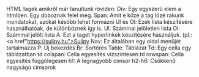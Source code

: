 HTML tagek amikről már tanultunk röviden:
Div: Egy egyszerű elem a htmlben. Egy doboznak felel meg.
Span: Amit e közé a tag lözé rakunk mondatokat, azokat később lehet formázni
Ul és Ol: Ezek lista készítésére használhatóak, de különböznek így is.
Ul: Számmal jelöletlen lista
Ol: Számmal jelölt lista
A: Ezt a taget hyperlinkek készítésére használjuk. (pl.: <a href"https://sulipy.hu">Sulipy</a>
Nav: Ez általában egy oldal menüjét tartalmazza
P: Új bekezdés
Br: Sortörés
Table: Táblázat
Td: Egy cella egy táblázatban
td colspan: Cella egyesítés vízszintesen
td rowspan: Cella egyesítés függőlegesen
h1: A legnagyobb címsor
h2-h6: Csökkenő nagyságú címsorok
